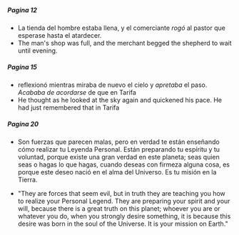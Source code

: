 
##### Pagina 12

- La tienda del hombre estaba llena, y el comerciante *rogó* al pastor que esperase hasta el atardecer.
- The man's shop was full, and the merchant begged the shepherd to wait until evening.

##### Pagina 15

- reflexionó mientras miraba de nuevo el cielo y *apretaba* el paso. *Acababa de acordarse* de que en Tarifa
- He thought as he looked at the sky again and quickened his pace. He had just remembered that in Tarifa

##### Pagina 20

- Son fuerzas que parecen malas, pero en verdad te están enseñando cómo realizar tu Leyenda Personal. Están preparando tu espíritu y tu voluntad, porque existe una gran verdad en este planeta; seas quien seas o hagas lo que hagas, cuando deseas con firmeza alguna cosa, es porque este deseo nació en el alma del Universo. Es tu misión en la Tierra.

- "They are forces that seem evil, but in truth they are teaching you how to realize your Personal Legend. They are preparing your spirit and your will, because there is a great truth on this planet; whoever you are or whatever you do, when you strongly desire something, it is because this desire was born in the soul of the Universe. It is your mission on Earth."
